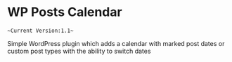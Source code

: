 # WP Posts Calendar

`~Current Version:1.1~`

Simple WordPress plugin which adds a calendar with marked post dates or custom post types with the ability to switch dates